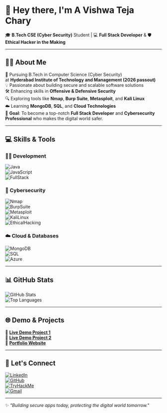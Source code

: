 # 👋 Hey there, I'm A Vishwa Teja Chary  

🎓 **B.Tech CSE (Cyber Security)** Student | 💻 **Full Stack Developer** & 🛡️ **Ethical Hacker in the Making**

---

## 👨‍🎓 About Me  
🏫 Pursuing B.Tech in Computer Science (Cyber Security)  
at **Hyderabad Institute of Technology and Management (2026 passout)**  
💡 Passionate about building secure and scalable software solutions  
🛠️ Enhancing skills in **Offensive & Defensive Security**  
🔍 Exploring tools like **Nmap**, **Burp Suite**, **Metasploit**, and **Kali Linux**  
☁️ Learning **MongoDB**, **SQL**, and **Cloud Technologies**  
🎯 **Goal**: To become a top-notch **Full Stack Developer** and **Cybersecurity Professional** who makes the digital world safer.  

---

## 💻 Skills & Tools  

### 👨‍💻 **Development**  
![Java](https://img.shields.io/badge/Code-Java-blue?style=for-the-badge&logo=java)  
![JavaScript](https://img.shields.io/badge/Code-JavaScript-yellow?style=for-the-badge&logo=javascript)  
![FullStack](https://img.shields.io/badge/Full%20Stack%20Developer-green?style=for-the-badge&logo=node.js)  

### 🔐 **Cybersecurity**  
![Nmap](https://img.shields.io/badge/Tool-Nmap-blue?style=for-the-badge&logo=nmap)  
![BurpSuite](https://img.shields.io/badge/Tool-Burp%20Suite-orange?style=for-the-badge)  
![Metasploit](https://img.shields.io/badge/Tool-Metasploit-lightgrey?style=for-the-badge)  
![KaliLinux](https://img.shields.io/badge/OS-Kali%20Linux-blue?style=for-the-badge&logo=linux)  
![EthicalHacking](https://img.shields.io/badge/Skill-Ethical%20Hacking-red?style=for-the-badge)  

### ☁️ **Cloud & Databases**  
![MongoDB](https://img.shields.io/badge/Database-MongoDB-green?style=for-the-badge&logo=mongodb)  
![SQL](https://img.shields.io/badge/Database-SQL-lightblue?style=for-the-badge&logo=mysql)  
![Azure](https://img.shields.io/badge/Cloud-Microsoft%20Azure-blue?style=for-the-badge&logo=microsoft-azure)  

---

## 📊 GitHub Stats  
![GitHub Stats](https://github-readme-stats.vercel.app/api?username=YOUR_GITHUB_USERNAME&show_icons=true&theme=radical)  
![Top Languages](https://github-readme-stats.vercel.app/api/top-langs/?username=YOUR_GITHUB_USERNAME&layout=compact&theme=radical)  

---

## 🌐 Demo & Projects  
🚀 [**Live Demo Project 1**](https://github.com/vishwatejachary/project1)  
🚀 [**Live Demo Project 2**](https://github.com/vishwatejachary/project2)  
🚀 [**Portfolio Website**](https://your-portfolio-link.com)  

---

## 🤝 Let's Connect  

[![LinkedIn](https://img.shields.io/badge/LinkedIn-Connect-blue?style=for-the-badge&logo=linkedin)](https://www.linkedin.com/in/YOUR_LINKEDIN/)  
[![GitHub](https://img.shields.io/badge/GitHub-Profile-black?style=for-the-badge&logo=github)](https://github.com/YOUR_GITHUB_USERNAME)  
[![TryHackMe](https://img.shields.io/badge/TryHackMe-Profile-red?style=for-the-badge&logo=tryhackme)](https://tryhackme.com/p/YOUR_USERNAME)  
[![Gmail](https://img.shields.io/badge/Gmail-Contact-red?style=for-the-badge&logo=gmail)](mailto:yourmail@gmail.com)  

---

✨ *"Building secure apps today, protecting the digital world tomorrow."*  
